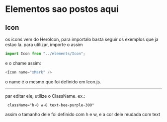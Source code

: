 # Elementos sao postos aqui

## Icon

os icons vem do HeroIcon, para importalo basta seguir os exemplos que ja estao
la.
para utilizar, importe o assim

```js
import Icon from "../elements/Icon";
```

e o chame assim:

```js
<Icon name="xMark" />
```

o name é o mesmo que foi definido em Icon.js.

---

par editar ele, utilize o ClassName.
ex.:

` className="h-8 w-8 text-bee-purple-300"`

assim o tamanho dele foi definido com h e w, e a cor dele mudada com text
